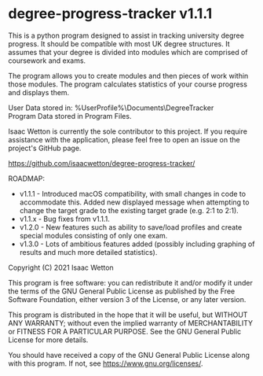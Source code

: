 # degree-progress-tracker v1.1.1

This is a python program designed to assist in tracking university degree progress.
It should be compatible with most UK degree structures.
It assumes that your degree is divided into modules which are comprised of coursework and exams.

The program allows you to create modules and then pieces of work within those modules.
The program calculates statistics of your course progress and displays them.

User Data stored in: %UserProfile%\Documents\DegreeTracker\
Program Data stored in Program Files.

Isaac Wetton is currently the sole contributor to this project.
If you require assistance with the application, please feel free to open an issue on the project's GitHub page.

https://github.com/isaacwetton/degree-progress-tracker/

ROADMAP:

- v1.1.1 - Introduced macOS compatibility, with small changes in code to accommodate this. Added new displayed message when attempting to change the target grade to the existing target grade (e.g. 2:1 to 2:1).
- v1.1.x - Bug fixes from v1.1.1.
- v1.2.0 - New features such as ability to save/load profiles and create special modules consisting of only one exam.  
- v1.3.0 - Lots of ambitious features added (possibly including graphing of results and much more detailed statistics).

Copyright (C) 2021  Isaac Wetton

This program is free software: you can redistribute it and/or modify
it under the terms of the GNU General Public License as published by
the Free Software Foundation, either version 3 of the License, or
any later version.

This program is distributed in the hope that it will be useful,
but WITHOUT ANY WARRANTY; without even the implied warranty of
MERCHANTABILITY or FITNESS FOR A PARTICULAR PURPOSE.  See the
GNU General Public License for more details.

You should have received a copy of the GNU General Public License
along with this program.  If not, see https://www.gnu.org/licenses/.
